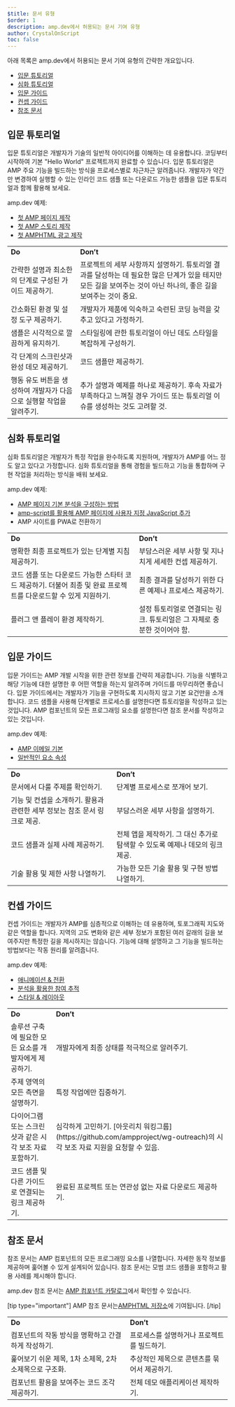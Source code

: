 ```yaml
---
$title: 문서 유형
$order: 1
description: amp.dev에서 허용되는 문서 기여 유형
author: CrystalOnScript
toc: false
---
```


아래 목록은 amp.dev에서 허용되는 문서 기여 유형의 간략한 개요입니다.

- [입문 튜토리얼](documentation-types.md?format=websites#introductory-tutorial)
- [심화 튜토리얼](documentation-types.md?format=websites#advanced-tutorial)
- [입문 가이드](documentation-types.md?format=websites#introductory-guide)
- [컨셉 가이드](documentation-types.md?format=websites#concept-guide)
- [참조 문서](documentation-types.md?format=websites#reference-documentation)

## 입문 튜토리얼 <a name="introductory-tutorial"></a>

입문 튜토리얼은 개발자가 기술의 일반적 아이디어를 이해하는 데 유용합니다. 코딩부터 시작하여 기본 "Hello World" 프로젝트까지 완료할 수 있습니다. 입문 튜토리얼은 AMP 주요 기능을 빌드하는 방식을 프로세스별로 차근차근 알려줍니다. 개발자가 약간만 변경하여 실행할 수 있는 인라인 코드 샘플 또는 다운로드 가능한 샘플을 입문 튜토리얼과 함께 활용해 보세요.

amp.dev 예제:

- [첫 AMP 페이지 제작](../../../../documentation/guides-and-tutorials/start/create/index.md?format=websites)
- [첫 AMP 스토리 제작](../../../../documentation/guides-and-tutorials/start/visual_story/index.md?format=stories)
- [첫 AMPHTML 광고 제작](../../../../documentation/guides-and-tutorials/start/create_amphtml_ad/index.md?format=ads)

<table>
  <tr>
   <td>
<strong>Do</strong>
   </td>
   <td>
<strong>Don’t</strong>
   </td>
  </tr>
  <tr>
   <td>간략한 설명과 최소한의 단계로 구성된 가이드 제공하기.</td>
   <td>프로젝트의 세부 사항까지 설명하기. 튜토리얼 결과를 달성하는 데 필요한 많은 단계가 있을 테지만 모든 길을 보여주는 것이 아닌 하나의, 좋은 길을 보여주는 것이 중요.</td>
  </tr>
  <tr>
   <td>간소화된 환경 및 설정 도구 제공하기.</td>
   <td>개발자가 제품에 익숙하고 숙련된 코딩 능력을 갖추고 있다고 가정하기.</td>
  </tr>
  <tr>
   <td>샘플은 시각적으로 깔끔하게 유지하기.</td>
   <td>스타일링에 관한 튜토리얼이 아닌 데도 스타일을 복잡하게 구성하기.</td>
  </tr>
  <tr>
   <td>각 단계의 스크린샷과 완성 데모 제공하기.</td>
   <td>코드 샘플만 제공하기.</td>
  </tr>
  <tr>
   <td>행동 유도 버튼을 생성하여 개발자가 다음으로 실행할 작업을 알려주기.</td>
   <td>추가 설명과 예제를 하나로 제공하기. 후속 자료가 부족하다고 느껴질 경우 가이드 또는 튜토리얼 이슈를 생성하는 것도 고려할 것.</td>
  </tr>
</table>

## 심화 튜토리얼 <a name="advanced-tutorial"></a>

심화 튜토리얼은 개발자가 특정 작업을 완수하도록 지원하며, 개발자가 AMP를 어느 정도 알고 있다고 가정합니다. 심화 튜토리얼을 통해 경험을 빌드하고 기능을 통합하며 구현 작업을 처리하는 방식을 배워 보세요.

amp.dev 예제:

- [AMP 페이지 기본 분석을 구성하는 방법](../../../../documentation/guides-and-tutorials/optimize-measure/tracking-engagement.md?format=websites)
- [amp-script를 활용해 AMP 페이지에 사용자 지정 JavaScript 추가](../../../../documentation/guides-and-tutorials/develop/custom-javascript-tutorial.md?format=websites)
- <a>AMP 사이트를 PWA로 전환하기</a>

<table>
  <tr>
   <td>
<strong>Do</strong>
   </td>
   <td>
<strong>Don’t</strong>
   </td>
  </tr>
  <tr>
   <td>명확한 최종 프로젝트가 있는 단계별 지침 제공하기.</td>
   <td>부담스러운 세부 사항 및 지나치게 세세한 컨셉 제공하기.</td>
  </tr>
  <tr>
   <td>코드 샘플 또는 다운로드 가능한 스타터 코드 제공하기. 더불어 최종 및 완료 프로젝트를 다운로드할 수 있게 지원하기.</td>
   <td>최종 결과를 달성하기 위한 다른 예제나 프로세스 제공하기.</td>
  </tr>
  <tr>
   <td>플러그 앤 플레이 환경 제작하기.</td>
   <td>설정 튜토리얼로 연결되는 링크. 튜토리얼은 그 자체로 충분한 것이어야 함.</td>
  </tr>
</table>

## 입문 가이드 <a name="introductory-guide"></a>

입문 가이드는 AMP 개발 시작을 위한 관련 정보를 간략히 제공합니다. 기능을 식별하고 해당 기능에 대한 설명한 후 어떤 역할을 하는지 알려주며 가이드를 마무리하면 좋습니다. 입문 가이드에서는 개발자가 기능을 구현하도록 지시하지 않고 기본 요건만을 소개합니다. 코드 샘플을 사용해 단계별로 프로세스를 설명한다면 튜토리얼을 작성하고 있는 것입니다. AMP 컴포넌트의 모든 프로그래밍 요소를 설명한다면 참조 문서를 작성하고 있는 것입니다.

amp.dev 예제:

- [AMP 이메일 기본](../../../../documentation/guides-and-tutorials/learn/email_fundamentals.md?format=email)
- [일반적인 요소 속성](../../../../documentation/guides-and-tutorials/learn/common_attributes.md?format=websites)

<table>
  <tr>
   <td>
<strong>Do</strong>
   </td>
   <td>
<strong>Don’t</strong>
   </td>
  </tr>
  <tr>
   <td>문서에서 다룰 주제를 확인하기.</td>
   <td>단계별 프로세스로 쪼개어 보기.</td>
  </tr>
  <tr>
   <td>기능 및 컨셉을 소개하기. 활용과 관련한 세부 정보는 참조 문서 링크로 제공.</td>
   <td>부담스러운 세부 사항을 설명하기.</td>
  </tr>
  <tr>
   <td>코드 샘플과 실제 사례 제공하기.</td>
   <td>전체 앱을 제작하기. 그 대신 추가로 탐색할 수 있도록 예제나 데모의 링크 제공.</td>
  </tr>
  <tr>
   <td>기술 활용 및 제한 사항 나열하기.</td>
   <td>가능한 모든 기술 활용 및 구현 방법 나열하기.</td>
  </tr>
</table>

## 컨셉 가이드 <a name="concept-guide"></a>

컨셉 가이드는 개발자가 AMP를 심층적으로 이해하는 데 유용하며, 토포그래픽 지도와 같은 역할을 합니다. 지역의 고도 변화와 같은 세부 정보가 포함된 여러 갈래의 길을 보여주지만 특정한 길을 제시하지는 않습니다. 기능에 대해 설명하고 그 기능을 빌드하는 방법보다는 작동 원리를 알려줍니다.

amp.dev 예제:

- [애니메이션 & 전환](../../../../documentation/guides-and-tutorials/develop/animations/triggering_css_animations.md?format=websites)
- [분석을 활용한 참여 추적](../../../../documentation/guides-and-tutorials/optimize-measure/configure-analytics/index.md?format=websites)
- [스타일 & 레이아웃](../../../../documentation/guides-and-tutorials/develop/style_and_layout/index.md?format=websites)

<table>
  <tr>
   <td>
<strong>Do</strong>
   </td>
   <td>
<strong>Don’t</strong>
   </td>
  </tr>
  <tr>
   <td>솔루션 구축에 필요한 모든 요소를 개발자에게 제공하기.</td>
   <td>개발자에게 최종 상태를 적극적으로 알려주기.</td>
  </tr>
  <tr>
   <td>주제 영역의 모든 측면을 설명하기.</td>
   <td>특정 작업에만 집중하기.</td>
  </tr>
  <tr>
   <td>다이어그램 또는 스크린샷과 같은 시각 보조 자료 포함하기.</td>
   <td>심각하게 고민하기. [아웃리치 워킹그룹](https://github.com/ampproject/wg-outreach)의 시각 보조 자료 지원을 요청할 수 있음.</td>
  </tr>
  <tr>
   <td>코드 샘플 및 다른 가이드로 연결되는 링크 제공하기.</td>
   <td>완료된 프로젝트 또는 연관성 없는 자료 다운로드 제공하기.</td>
  </tr>
</table>

## 참조 문서 <a name="reference-documentation"></a>

참조 문서는 AMP 컴포넌트의 모든 프로그래밍 요소를 나열합니다. 자세한 동작 정보를 제공하며 훑어볼 수 있게 설계되어 있습니다. 참조 문서는 모범 코드 샘플을 포함하고 활용 사례를 제시해야 합니다.

amp.dev 참조 문서는 [AMP 컴포넌트 카탈로그](../../../../documentation/components/index.html?format=websites)에서 확인할 수 있습니다.

[tip type="important"] AMP 참조 문서는[AMPHTML 저장소](https://github.com/ampproject/amphtml)에 기여됩니다. [/tip]

<table>
  <tr>
   <td>
<strong>Do</strong>
   </td>
   <td>
<strong>Don’t</strong>
   </td>
  </tr>
  <tr>
   <td>컴포넌트의 작동 방식을 명확하고 간결하게 작성하기.</td>
   <td>프로세스를 설명하거나 프로젝트를 빌드하기.</td>
  </tr>
  <tr>
   <td>훑어보기 쉬운 제목, 1차 소제목, 2차 소제목으로 구조화.</td>
   <td>추상적인 제목으로 콘텐츠를 묶어서 제공하기.</td>
  </tr>
  <tr>
   <td>컴포넌트 활용을 보여주는 코드 조각 제공하기.</td>
   <td>전체 데모 애플리케이션 제작하기.</td>
  </tr>
</table>
